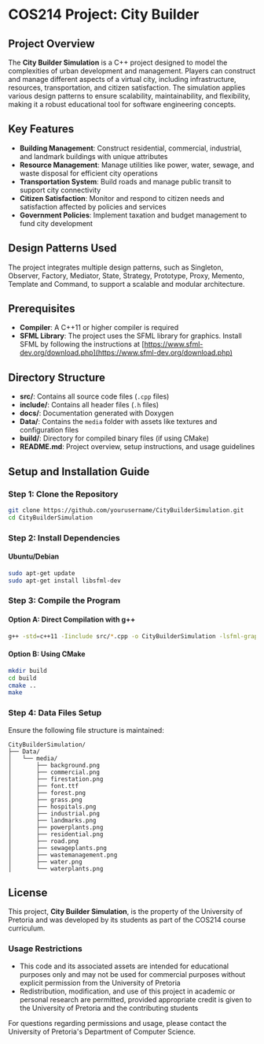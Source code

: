 # COS214 Project: City Builder

## Project Overview
The **City Builder Simulation** is a C++ project designed to model the complexities of urban development and management. Players can construct and manage different aspects of a virtual city, including infrastructure, resources, transportation, and citizen satisfaction. The simulation applies various design patterns to ensure scalability, maintainability, and flexibility, making it a robust educational tool for software engineering concepts.

## Key Features

* **Building Management**: Construct residential, commercial, industrial, and landmark buildings with unique attributes
* **Resource Management**: Manage utilities like power, water, sewage, and waste disposal for efficient city operations
* **Transportation System**: Build roads and manage public transit to support city connectivity
* **Citizen Satisfaction**: Monitor and respond to citizen needs and satisfaction affected by policies and services
* **Government Policies**: Implement taxation and budget management to fund city development

## Design Patterns Used
The project integrates multiple design patterns, such as Singleton, Observer, Factory, Mediator, State, Strategy, Prototype, Proxy, Memento, Template and Command, to support a scalable and modular architecture.

## Prerequisites

* **Compiler**: A C++11 or higher compiler is required
* **SFML Library**: The project uses the SFML library for graphics. Install SFML by following the instructions at [https://www.sfml-dev.org/download.php](https://www.sfml-dev.org/download.php)

## Directory Structure

* **src/**: Contains all source code files (`.cpp` files)
* **include/**: Contains all header files (`.h` files)
* **docs/**: Documentation generated with Doxygen
* **Data/**: Contains the `media` folder with assets like textures and configuration files
* **build/**: Directory for compiled binary files (if using CMake)
* **README.md**: Project overview, setup instructions, and usage guidelines

## Setup and Installation Guide

### Step 1: Clone the Repository

```bash
git clone https://github.com/yourusername/CityBuilderSimulation.git
cd CityBuilderSimulation
```

### Step 2: Install Dependencies

#### Ubuntu/Debian
```bash
sudo apt-get update
sudo apt-get install libsfml-dev
```

### Step 3: Compile the Program

#### Option A: Direct Compilation with g++
```bash
g++ -std=c++11 -Iinclude src/*.cpp -o CityBuilderSimulation -lsfml-graphics -lsfml-window -lsfml-system
```

#### Option B: Using CMake
```bash
mkdir build
cd build
cmake ..
make
```

### Step 4: Data Files Setup

Ensure the following file structure is maintained:

```
CityBuilderSimulation/
├── Data/
│   └── media/
│       ├── background.png
│       ├── commercial.png
│       ├── firestation.png
│       ├── font.ttf
│       ├── forest.png
│       ├── grass.png
│       ├── hospitals.png
│       ├── industrial.png
│       ├── landmarks.png
│       ├── powerplants.png
│       ├── residential.png
│       ├── road.png
│       ├── sewageplants.png
│       ├── wastemanagement.png
│       ├── water.png
│       └── waterplants.png
```

## License

This project, **City Builder Simulation**, is the property of the University of Pretoria and was developed by its students as part of the COS214 course curriculum.

### Usage Restrictions

* This code and its associated assets are intended for educational purposes only and may not be used for commercial purposes without explicit permission from the University of Pretoria
* Redistribution, modification, and use of this project in academic or personal research are permitted, provided appropriate credit is given to the University of Pretoria and the contributing students

For questions regarding permissions and usage, please contact the University of Pretoria's Department of Computer Science.